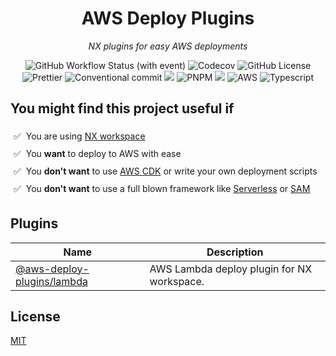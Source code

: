 <h1 align="center">AWS Deploy Plugins</h1>
<p align="center">
<i>NX plugins for easy AWS deployments</i>
</p>
<p align="center">
<img src="https://img.shields.io/github/actions/workflow/status/skilef/aws-deploy-plugins/ci.yml?logo=githubactions" alt="GitHub Workflow Status (with event)">
<img src="https://img.shields.io/codecov/c/github/skilef/aws-deploy-plugins?logo=codecov" alt="Codecov">
<img src="https://img.shields.io/github/license/skilef/aws-deploy-plugins" alt="GitHub License">
<img src="https://img.shields.io/badge/code_style-prettier-ff69b4.svg?logo=prettier" alt="Prettier">
<img src="https://img.shields.io/badge/conventional_commits-1.0.0-green?logo=conventional commits" alt="Conventional commit">
<img src="https://img.shields.io/badge/audit-sandworm-f78520">
<img src="https://img.shields.io/badge/pnpm-%234a4a4a.svg?logo=pnpm&logoColor=f69220" alt="PNPM">
<img src="https://img.shields.io/badge/nx-143055?logo=nx&logoColor=white">
<img src="https://img.shields.io/badge/AWS-%23FF9900.svg?logo=amazon-aws&logoColor=white" alt="AWS">
<img src="https://img.shields.io/badge/typescript-%23007ACC.svg?logo=typescript&logoColor=white" alt="Typescript">
</p>

## You might find this project useful if

<ul style="list-style-type:none;padding:0;">
<li style="padding: 5px">✅&nbsp; You are using <a href="https://nx.dev/">NX workspace</a></li>
<li style="padding: 5px;">✅&nbsp; You <b>want</b> to deploy to AWS with ease</li>
<li style="padding: 5px">✅&nbsp; You <b>don't want</b> to use <a href="https://github.com/aws/aws-cdk">AWS CDK</a> or write your own deployment scripts</li>
<li style="padding: 5px;">✅&nbsp; You <b>don't want</b> to use a full blown framework like <a href="https://github.com/serverless/serverless">Serverless</a> or <a href="https://github.com/aws/serverless-application-model">SAM</a></li>
</ul>

## Plugins

| Name                                                   | Description                                |
| ------------------------------------------------------ | ------------------------------------------ |
| [@aws-deploy-plugins/lambda](plugins/lambda/README.md) | AWS Lambda deploy plugin for NX workspace. |

## License

[MIT](https://choosealicense.com/licenses/mit/)
